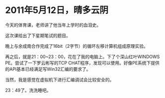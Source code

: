 # 2011年5月12日，晴多云阴

今天的体育课，老师讲了他当年上学时的血泪史。

这次课给出了下星期笔试的题目。

晚上与余成南合作完成了16bit（2字节）的循环左移计算机组成原理实验。

再之后，就是21：00~23：00，花在了我的电脑上。下了个深山红叶WINDOWS PE。尝试了一下罗云彬写的TCP CHAT程序，发现可以使用。好像PE系统下提供的API基本已经满足写Win32汇编的要求了。

当然，我是感觉在虚拟机下进行汇编调试会比较安全的。

23：49了。洗洗睡吧。
